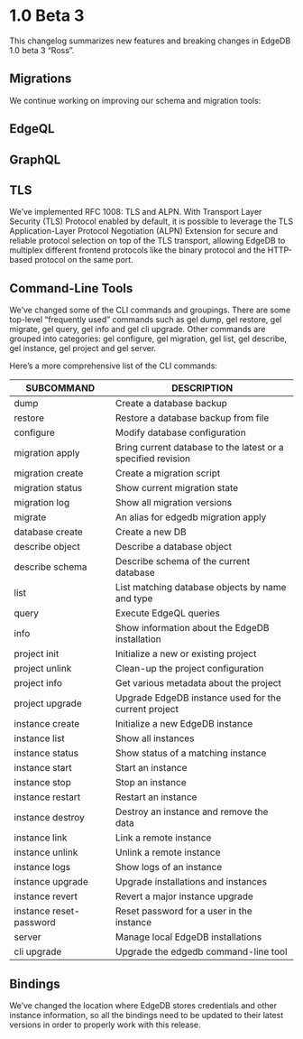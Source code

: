 # 1.0 Beta 3

This changelog summarizes new features and breaking changes in EdgeDB 1.0 beta 3 “Ross”.

## Migrations

We continue working on improving our schema and migration tools:

## EdgeQL

## GraphQL

## TLS

We’ve implemented RFC 1008: TLS and ALPN. With Transport Layer Security (TLS) Protocol enabled by default, it is possible to leverage the TLS Application-Layer Protocol Negotiation (ALPN) Extension for secure and reliable protocol selection on top of the TLS transport, allowing EdgeDB to multiplex different frontend protocols like the binary protocol and the HTTP-based protocol on the same port.

## Command-Line Tools

We’ve changed some of the CLI commands and groupings. There are some top-level “frequently used” commands such as gel dump, gel restore, gel migrate, gel query, gel info and gel cli upgrade. Other commands are grouped into categories: gel configure, gel migration, gel list, gel describe, gel instance, gel project and gel server.

Here’s a more comprehensive list of the CLI commands:

| SUBCOMMAND | DESCRIPTION |
| --- | --- |
| dump | Create a database backup |
| restore | Restore a database backup from file |
| configure | Modify database configuration |
| migration apply | Bring current database to the latest or a specified revision |
| migration create | Create a migration script |
| migration status | Show current migration state |
| migration log | Show all migration versions |
| migrate | An alias for edgedb migration apply |
| database create | Create a new DB |
| describe object | Describe a database object |
| describe schema | Describe schema of the current database |
| list | List matching database objects by name and type |
| query | Execute EdgeQL queries |
| info | Show information about the EdgeDB installation |
| project init | Initialize a new or existing project |
| project unlink | Clean-up the project configuration |
| project info | Get various metadata about the project |
| project upgrade | Upgrade EdgeDB instance used for the current project |
| instance create | Initialize a new EdgeDB instance |
| instance list | Show all instances |
| instance status | Show status of a matching instance |
| instance start | Start an instance |
| instance stop | Stop an instance |
| instance restart | Restart an instance |
| instance destroy | Destroy an instance and remove the data |
| instance link | Link a remote instance |
| instance unlink | Unlink a remote instance |
| instance logs | Show logs of an instance |
| instance upgrade | Upgrade installations and instances |
| instance revert | Revert a major instance upgrade |
| instance reset-password | Reset password for a user in the instance |
| server | Manage local EdgeDB installations |
| cli upgrade | Upgrade the edgedb command-line tool |

## Bindings

We’ve changed the location where EdgeDB stores credentials and other instance information, so all the bindings need to be updated to their latest versions in order to properly work with this release.

